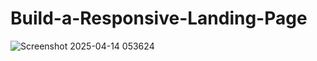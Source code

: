 # Build-a-Responsive-Landing-Page
![Screenshot 2025-04-14 053624](https://github.com/user-attachments/assets/a65f1ade-29ff-4b10-abff-731485b2a33f)
